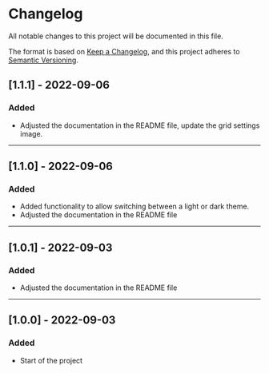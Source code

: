 # Changelog

All notable changes to this project will be documented in this file.

The format is based on [Keep a Changelog](https://keepachangelog.com/en/1.0.0/), and this project adheres to [Semantic Versioning](https://semver.org/spec/v2.0.0.html).

## [1.1.1] - 2022-09-06

### Added

- Adjusted the documentation in the README file, update the grid settings image.

---

## [1.1.0] - 2022-09-06

### Added

- Added functionality to allow switching between a light or dark theme.
- Adjusted the documentation in the README file

---

## [1.0.1] - 2022-09-03

### Added

- Adjusted the documentation in the README file

---

## [1.0.0] - 2022-09-03

### Added

- Start of the project
